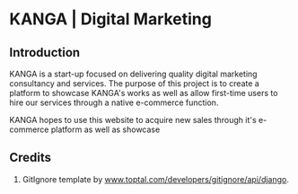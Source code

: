 # KANGA | Digital Marketing 

## Introduction 
KANGA is a start-up focused on delivering quality digital marketing consultancy and services. The purpose of this project is to create a platform to showcase KANGA's works as well as allow first-time users to hire our services through a native e-commerce function.

KANGA hopes to use this website to acquire new sales through it's e-commerce platform as well as showcase 


## Credits 
1. GitIgnore template by www.toptal.com/developers/gitignore/api/django.
